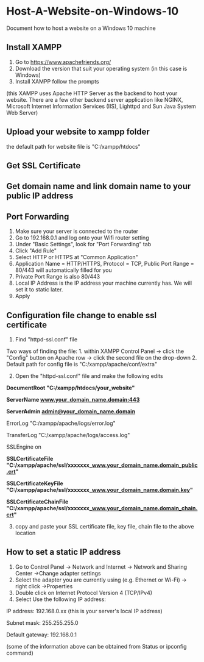 # Host-A-Website-on-Windows-10
Document how to host a website on a Windows 10 machine 

## Install XAMPP
1. Go to https://www.apachefriends.org/
2. Download the version that suit your operating system (in this case is Windows)
3. Install XAMPP follow the prompts

(this XAMPP uses Apache HTTP Server as the backend to host your website. There are a few other backend server application like NGINX, Microsoft Internet Information Services (IIS), Lighttpd and Sun Java System Web Server)

## Upload your website to xampp folder
the default path for website file is "C:/xampp/htdocs"

## Get SSL Certificate

## Get domain name and link domain name to your public IP address

## Port Forwarding
1. Make sure your server is connected to the router
2. Go to 192.168.0.1 and log onto your Wifi router setting
3. Under "Basic Settings", look for "Port Forwarding" tab
4. Click "Add Rule"
5. Select HTTP or HTTPS at "Common Application"
6. Application Name = HTTP/HTTPS, Protocol = TCP, Public Port Range = 80/443 will automatically filled for you
7. Private Port Range is also 80/443
8. Local IP Address is the IP address your machine currently has. We will set it to static later.
9. Apply

## Configuration file change to enable ssl certificate
1. Find "httpd-ssl.conf" file

Two ways of finding the file: 1. within XAMPP Control Panel -> click the "Config" button on Apache row -> click the second file on the drop-down 2. Default path for config file is "C:/xampp/apache/conf/extra"

2. Open the "httpd-ssl.conf" file and make the following edits

<VirtualHost _default_:443>

**DocumentRoot "C:/xampp/htdocs/your_website"**

**ServerName www.your_domain_name.domain:443**

**ServerAdmin admin@your_domain_name.domain**

ErrorLog "C:/xampp/apache/logs/error.log"

TransferLog "C:/xampp/apache/logs/access.log"

SSLEngine on

**SSLCertificateFile "C:/xampp/apache/ssl/xxxxxxx_www.your_domain_name.domain_public.crt"**

**SSLCertificateKeyFile "C:/xampp/apache/ssl/xxxxxxx_www.your_domain_name.domain.key"**

**SSLCertificateChainFile "C:/xampp/apache/ssl/xxxxxxx_www.your_domain_name.domain_chain.crt"**

3. copy and paste your SSL certificate file, key file, chain file to the above location

## How to set a static IP address
1. Go to Control Panel -> Network and Internet -> Network and Sharing Center ->Change adapter settings
2. Select the adapter you are currently using (e.g. Ethernet or Wi-Fi) -> right click ->Properties
3. Double click on Internet Protocol Version 4 (TCP/IPv4)
4. Select Use the following IP address:

IP address: 192.168.0.xx (this is your server's local IP address)

Subnet mask: 255.255.255.0

Default gateway: 192.168.0.1

(some of the information above can be obtained from Status or ipconfig command)






